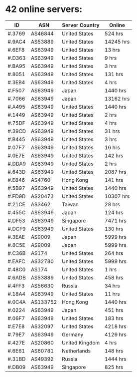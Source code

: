 # 42 online servers:

| ID | ASN | Server Country | Online |
| ------ | ------ | ------ | ------ |
| #.3769 | AS46844 | United States | 524 hrs |
| #.9AC4 | AS53889 | United States | 14245 hrs |
| #.6EF8 | AS63949 | United States | 13 hrs |
| #.D363 | AS63949 | United States | 9 hrs |
| #.BA95 | AS63949 | United States | 3 hrs |
| #.8051 | AS63949 | United States | 131 hrs |
| #.3EB4 | AS63949 | United States | 4 hrs |
| #.F507 | AS63949 | Japan | 1440 hrs |
| #.7066 | AS63949 | Japan | 13162 hrs |
| #.A495 | AS63949 | United States | 1440 hrs |
| #.1449 | AS63949 | United States | 2 hrs |
| #.75DF | AS63949 | United States | 4 hrs |
| #.39CD | AS63949 | United States | 31 hrs |
| #.B445 | AS63949 | United States | 3 hrs |
| #.07F7 | AS63949 | United States | 16 hrs |
| #.0E7E | AS63949 | United States | 142 hrs |
| #.DDA9 | AS63949 | United States | 2 hrs |
| #.643D | AS63949 | United States | 2087 hrs |
| #.E846 | AS4760 | Hong Kong | 141 hrs |
| #.5B97 | AS63949 | United States | 1440 hrs |
| #.FD9D | AS20473 | United States | 10307 hrs |
| #.21CE | AS3462 | Taiwan | 28 hrs |
| #.455C | AS63949 | Japan | 124 hrs |
| #.DF53 | AS63949 | Singapore | 7471 hrs |
| #.DCF9 | AS63949 | United States | 130 hrs |
| #.3EAE | AS9009 | Japan | 5999 hrs |
| #.8C5E | AS9009 | Japan | 5999 hrs |
| #.C36B | AS174 | United States | 264 hrs |
| #.EAFC | AS32780 | United States | 5999 hrs |
| #.48C0 | AS174 | United States | 1 hrs |
| #.6ADB | AS53889 | United States | 458 hrs |
| #.4FF3 | AS56630 | Russia | 34 hrs |
| #.18A4 | AS63949 | United States | 11 hrs |
| #.0C4A | AS133752 | Hong Kong | 1440 hrs |
| #.0224 | AS63949 | Japan | 451 hrs |
| #.06F7 | AS63949 | United States | 183 hrs |
| #.E7E8 | AS32097 | United States | 4218 hrs |
| #.79E7 | AS63949 | Germany | 4129 hrs |
| #.427E | AS20860 | United Kingdom | 4 hrs |
| #.6E61 | AS60781 | Netherlands | 148 hrs |
| #.31BD | AS49392 | Russia | 1444 hrs |
| #.DB09 | AS63949 | Singapore | 825 hrs |

